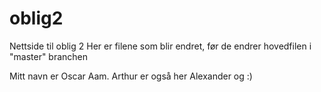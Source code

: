 # oblig2
Nettside til oblig 2
Her er filene som blir endret, før de endrer hovedfilen i "master" branchen


Mitt navn er Oscar Aam.
Arthur er også her
Alexander og :)
